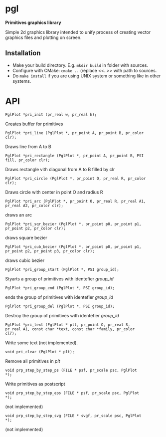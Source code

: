 # pgl
__Primitives graphics library__

Simple 2d graphics library intended to unify process of creating vector graphics files and plotting on screen.
## Installation

* Make your build directory. E.g. <code>mkdir build</code> in folder with sources.
* Configure with CMake: <code>cmake ..</code> (replace <<..>> with path to sources.
* Do <code>make install</code> if you are using UNIX system or something like in other systems.

# API

<code>PglPlot *pri_init (pr_real w, pr_real h);</code>

Creates buffer for primitives

<code>PglPlot *pri_line (PglPlot *, pr_point A, pr_point B, pr_color clr);</code>

Draws line from A to B

<code>PglPlot *pri_rectangle (PglPlot *, pr_point A, pr_point B, PSI fill, pr_color clr);</code>

Draws rectangle vith diagonal from A to B filled by clr

<code>PglPlot *pri_circle (PglPlot *, pr_point O, pr_real R, pr_color clr);</code>

Draws circle with center in point O and radius R

<code>PglPlot *pri_arc (PglPlot *, pr_point O, pr_real R, pr_real A1, pr_real A2, pr_color clr);</code>

draws an arc

<code>PglPlot *pri_sqr_bezier (PglPlot *, pr_point p0, pr_point p1, pr_point p2, pr_color clr);</code>

draws square bezier

<code>PglPlot *pri_cub_bezier (PglPlot *, pr_point p0, pr_point p1, pr_point p2, pr_point p3, pr_color clr);</code>

draws cubic bezier

<code>PglPlot *pri_group_start (PglPlot *, PSI group_id);</code>

Styarts a group of primitives with identefier *group_id*

<code>PglPlot *pri_group_end (PglPlot *, PSI group_id);</code>

ends the group of primitives with identefier *group_id*

<code>PglPlot *pri_group_del (PglPlot *, PSI group_id);</code>

Destroy the group of primitives with identefier *group_id*

<code>PglPlot *pri_text (PglPlot * plt, pr_point O, pr_real S, pr_real A1, const char *text, const char *family, pr_color clr);</code>

Write some text (not implemented).

<code>void pri_clear (PglPlot * plt);</code>

Remove all primitives in *plt*

<code>void prp_step_by_step_ps (FILE * psf, pr_scale psc, PglPlot *);</code>

Write primitives as postscript

<code>void prp_step_by_step_eps (FILE * psf, pr_scale psc, PglPlot *);</code>

(not implemented)

<code>void prp_step_by_step_svg (FILE * svgf, pr_scale psc, PglPlot *);</code>

(not implemented)


